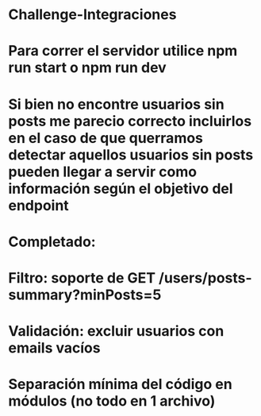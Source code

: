 # Challenge-Integraciones
# Para correr el servidor utilice npm run start o npm run dev
# Si bien no encontre usuarios sin posts me parecio correcto incluirlos en el caso de que querramos detectar aquellos usuarios sin posts pueden llegar a servir como información según el objetivo del endpoint
# Completado:
# Filtro: soporte de GET /users/posts-summary?minPosts=5
# Validación: excluir usuarios con emails vacíos
# Separación mínima del código en módulos (no todo en 1 archivo)